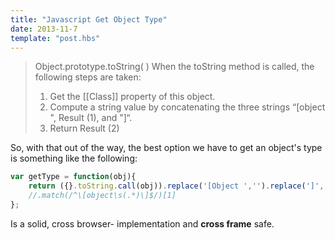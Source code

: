```yaml
---
title: "Javascript Get Object Type"
date: 2013-11-7
template: "post.hbs"
---
```




>Object.prototype.toString( )
>When the toString method is called, the following steps are taken:
>1. Get the [[Class]] property of this object.
>2. Compute a string value by concatenating the three strings “[object ", Result (1), and "]“.
>3. Return Result (2)


So, with that out of the way, the best option we have to get an object's type is something like the following:

```javascript
var getType = function(obj){
    return ({}.toString.call(obj)).replace('[Object ','').replace(']','');
    //.match(/^\[object\s(.*)\]$/)[1]
};
```

Is a solid, cross browser- implementation and **cross frame** safe.

